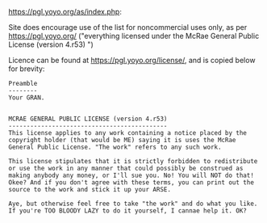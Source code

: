 <https://pgl.yoyo.org/as/index.php>:

Site does encourage use of the list for noncommercial uses only, as per 
https://pgl.yoyo.org/ ("everything licensed under the McRae General Public 
License (version 4.r53) ")

Licence can be found at https://pgl.yoyo.org/license/, and is copied below 
for brevity:


    Preamble
    --------
    Your GRAN.


    MCRAE GENERAL PUBLIC LICENSE (version 4.r53)
    --------------------------------------------
    This license applies to any work containing a notice placed by the
    copyright holder (that would be ME) saying it is uses the McRae
    General Public License. "The work" refers to any such work.

    This license stipulates that it is strictly forbidden to redistribute
    or use the work in any manner that could possibly be construed as
    making anybody any money, or I'll sue you. No! You will NOT do that!
    Okee? And if you don't agree with these terms, you can print out the
    source to the work and stick it up your ARSE.

    Aye, but otherwise feel free to take "the work" and do what you like.
    If you're TOO BLOODY LAZY to do it yourself, I cannae help it. OK?
